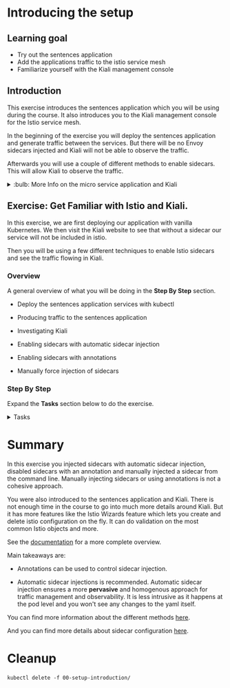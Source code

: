 [//]: # (Copyright, Eficode )
[//]: # (Origin: https://github.com/eficode-academy/istio-katas)
[//]: # (Tags: #sentences #kiali)

# Introducing the setup

## Learning goal

- Try out the sentences application
- Add the applications traffic to the istio service mesh
- Familiarize yourself with the Kiali management console

## Introduction

This exercise introduces the sentences application which you will be using during the course.
It also introduces you to the Kiali management console for the Istio service mesh.

In the beginning of the exercise you will deploy the sentences application 
and generate traffic between the services. But there will be no Envoy sidecars 
injected and Kiali will not be able to observe the traffic.

Afterwards you will use a couple of different methods to enable sidecars. This 
will allow Kiali to observe the traffic.

<details>
    <summary> :bulb: More Info on the micro service application and Kiali </summary>

### Sentences application

This application implements a simple 'sentences' builder, which can build
sentences from the following simple algorithm:

```
age = random(0,100)
name = random(['Peter','Ray','Egon'])
return name + ' is ' + age + ' years'
```
The application is made up of three services, one which can be queried for the
random age, one which can be queried for a random name and a frontend sentence service, which
calls the two other through HTTP requests and formats the final sentences.

The source code for the application can be seen in the  [sentences-app/](sentences-app/) folder.

### Kiali

Kiali provides dashboards and observability by showing you the structure and 
health of your service mesh. It provides detailed metrics, Grafana access and 
integrates with Jaeger for distributed tracing.

One of it's most powerful features are it's graphs. They provide a powerful way 
to visualize the topology of your service mesh. 

It provides four main graph renderings of the mesh telemetry.

* The **workload** graph provides a detailed view of communication between workloads.

* The **app** graph aggregates the workloads with the same `app` labeling, which provides a more logical view.

* The **versioned app** graph aggregates by app, but breaks out the different versions providing traffic breakdowns that are version-specific.

* The **service** graph provides a high-level view, which aggregates all traffic for defined services.

![Kiali overview](images/kiali-overview.png)

We are using Kiali to visualize the work done in this Istio course.

</details>

## Exercise: Get Familiar with Istio and Kiali.

In this exercise, we are first deploying our application with vanilla 
Kubernetes. We then visit the Kiali website to see that without a 
sidecar our service will not be included in istio.

Then you will be using a few different techniques to enable Istio sidecars 
and see the traffic flowing in Kiali.

### Overview

A general overview of what you will be doing in the **Step By Step** section.

- Deploy the sentences application services with kubectl

- Producing traffic to the sentences application

- Investigating Kiali

- Enabling sidecars with automatic sidecar injection

- Enabling sidecars with annotations

- Manually force injection of sidecars

### Step By Step

Expand the **Tasks** section below to do the exercise.

<details>
    <summary> Tasks </summary>

#### Task: Inspect your namespace

___

You will need to know your namespace for later exercises. It is provided for 
you in the environment variable `STUDENT_NS`. Check it with the following 
command.

```console
echo $STUDENT_NS
```

Execute the following command and make sure it matches the value of the 
environment variable `STUDENT_NS`.

```console
kubectl config view --output 'jsonpath={..namespace}'; echo
```

#### Task: Deploy the sentences application

___

Open a terminal in the root of the git repository (istio-katas) and use `kubectl` to deploy `v1` of the application.

```console
kubectl apply -f 00-setup-introduction/
```

#### Task: Observe the number of services and pods running

___

```console
kubectl get pod,svc
```

Once all the pods are running you should see something like. It may take a few seconds.

```
NAME                             READY   STATUS    RESTARTS   AGE
pod/age-7976688957-mbvzz         1/1     Running   0          2s
pod/name-v1-587b56cdf4-rwcwt     1/1     Running   0          2s
pod/sentences-6dffccb8c6-7fd57   1/1     Running   0          2s

NAME                TYPE        CLUSTER-IP       EXTERNAL-IP   PORT(S)          AGE
service/age         ClusterIP   172.20.123.133   <none>        5000/TCP         2s
service/name        ClusterIP   172.20.108.51    <none>        5000/TCP         2s
service/sentences   NodePort    172.20.168.218   <none>        5000:30326/TCP   2s
```

#### Task: Run the `loop-query.sh` script

___

Run the following to continuously query the sentence service and observe the output.

Do this is a **new** terminal.

```console
./scripts/loop-query.sh
```

You should see output from the shell that looks like this.

```
Using 10.0.36.130:30459, header ''
Egon is 40 years.
Ray is 16 years.
Peter is 38 years.
Peter is 19 years.
Ray is 66 years.
```

Traffic is now flowing between the services. But that **doesn't** mean it is part of the service mesh yet...

#### Task: Open Kiali and find the sentences application

___


Browse to **Applications** on the left hand menu. Click **Namespace** drop-down at the top left and 
enter **your** namespace.

Finally, select your `sentences` application from the center-part of the UI.

You will see the application, workloads and services are discovered by Kiali. 
But not much else.

The red icons beside the workloads mean we have no istio sidecars deployed.
Browse the different tabs to see that there is no traffic nor metrics being captured. 
As there are no sidecars the traffic is **not** part of the istio service mesh.

![Sentences with no sidecars](images/kiali-no-sidecars.png)

#### Task: Pull sentences application down

___


```console
kubectl delete -f 00-setup-introduction/
```

#### Task: Enable automatic sidecar injection

___


```console
kubectl label namespace $STUDENT_NS istio-injection=enabled
```

#### Task: Redeploy sentences application

___


```console
kubectl apply -f 00-setup-introduction/
```

Observe the number of services and pods running.

```console
kubectl get pod,svc
```

You should see **two** containers per POD in ready state.

```
NAME                                READY   STATUS    RESTARTS   AGE
pod/age-v1-6fccc84ff-kkdgn          2/2     Running   0          4m4s
pod/name-v1-6644f45d6f-lndkm        2/2     Running   0          4m4s
pod/sentences-v1-5bbf7bcfcb-fphpp   2/2     Running   0          4m4s

NAME                TYPE        CLUSTER-IP       EXTERNAL-IP   PORT(S)          AGE
service/age         ClusterIP   172.20.228.238   <none>        5000/TCP         4m5s
service/name        ClusterIP   172.20.213.23    <none>        5000/TCP         4m4s
service/sentences   NodePort    172.20.106.197   <none>        5000:32092/TCP   4m4s
```

Run the following command to observe that an envoy proxy container has been injected into the application.

```console
kubectl get pods -o=custom-columns=NAME:.metadata.name,CONTAINERS:.spec.containers[*].name
```

This should show an istio proxy sidecar for each service.

```
NAME                            CONTAINERS
age-v1-676bf56bdd-m6bcj         age,istio-proxy
name-v1-587b56cdf4-6tnhs        name,istio-proxy
sentences-v1-6ccc9fdcc5-fzt2g   sentences,istio-proxy
```

#### Task: Run the loop-query.sh script

___


```console
./scripts/loop-query.sh
```

#### Task: Browse kiali and investigate the traffic flow

___


Browse to **Applications** on the left hand menu and select `sentences`.

> Remember to filter by **your** namespace.

Now you can see there are sidecars and the traffic is part of the mesh. 

- Browse the different tabs to see the traffic and metrics being captured.

> :bulb: It may take a minute before Kiali starts showing the traffic and 
> metrics. You can change the refresh rate in the top right hand corner.

![Sentences with sidecars](images/kiali-with-sidecars.png)


#### Task: Disable automatic sidecar injection for the `age` service

___


Edit the file `00-setup-introduction/age.yaml` and add the annotation 
`sidecar.istio.io/inject: 'false'`.

```yaml
apiVersion: apps/v1
kind: Deployment
metadata:
  labels:
    app: sentences
    mode: age
    version: v1
  name: age-v1
spec:
  replicas: 1
  selector:
    matchLabels:
      app: sentences
      mode: age
      version: v1
  template:
    metadata:
      labels:
        app: sentences
        mode: age
        version: v1
      annotations:                          # Annotations block
        sidecar.istio.io/inject: 'false'    # True to enable or false to disable
    spec:
      containers:
      - image: praqma/istio-sentences:v1
        name: age
        ports:
          - containerPort: 5000
        env:
        - name: "SENTENCE_MODE"
          value: "age"
```

Apply the changes to the `age.yaml` file.

```console
kubectl apply -f 00-setup-introduction/age.yaml
```

Use kubectl to see the number of pods running.

```console
kubectl get pods
```

You should, eventually, see that the `age` service has only **one** pod. 
E.g. it no longer has a sidecar and is **not** part of the service mesh.

```
NAME                            READY   STATUS    RESTARTS   AGE
age-v1-574bfbb6b4-qb6rv         1/1     Running   0          3m50s
name-v1-795cf79f69-clrw4        2/2     Running   0          8m41s
sentences-v1-7cfbb658b6-rthxn   2/2     Running   0          8m41s
```

If you re-inspect the application graph in Kiali, you will also
notice, that the `age` service is no longer being shown.

> Automatic sidecar injection provides a **pervasive** and homogenous approach 
> to ensuring the features istio provides. For example telemetry like metrics 
> and traces for observability. If you do not want a sidecar for a service, use 
> an **opt out** approach.

#### Task: Inject sidecar for the `age` service

___


To update the `age` deployment to again include a sidecar, w can use
the following command:

```console
cat 00-setup-introduction/age.yaml |grep -v inject | kubectl apply -f -
```

Use kubectl to see the number of pods running.

```console
kubectl get pods
```

You should now see that the `age` service again has **two** pods. E.g. it has 
a sidecar and is **again** part of the service mesh.

```
NAME                            READY   STATUS    RESTARTS   AGE
age-v1-7b9f67b7dc-qxlxx         2/2     Running   0          76s
name-v1-795cf79f69-clrw4        2/2     Running   0          16m
sentences-v1-7cfbb658b6-rthxn   2/2     Running   0          16m
```

If you inspect the application graph in Kiali, you will see that the
`age` service again is being shown.

You didn't modify the static yaml with the above command. You simply took the 
output of the cat command, piped it into grep which stripped out the annotation 
and applied the **output** with kubectl.

#### Task: Investigate the different graphs

___


Browse to the **graphs** and investigate the service, workload, app 
and versioned app graphs from the drop down at the top.

> :bulb: Use the display options to modify what is shown in the 
> different graphs. Showing request distribution is something
> we will be using often. Also ensure you are running the 
> `loop-query.sh` script to generate traffic.

> :bulb: Use the `Legend` button to explain the different objects being shown.

![Graph Details](images/kiali-details.png)

</details>

# Summary

In this exercise you injected sidecars with automatic sidecar injection, 
disabled sidecars with an annotation and manually injected a sidecar from 
the command line.  Manually injecting sidecars or using annotations is not 
a cohesive approach.

You were also introduced to the sentences application and Kiali. There is not 
enough time in the course to go into much more details around Kiali. But it 
has more features like the Istio Wizards feature which lets you create and 
delete istio configuration on the fly. It can do validation on the most common 
Istio objects and more. 

See the [documentation](https://kiali.io/documentation/latest/features/) 
for a more complete overview.

Main takeaways are:

* Annotations can be used to control sidecar injection.

* Automatic sidecar injections is recommended. Automatic sidecar injection 
ensures a more **pervasive** and homogenous approach for traffic management 
and observability. It is less intrusive as it happens at the pod level and 
you won't see any changes to the yaml itself.

You can find more information about the different methods 
[here](https://istio.io/latest/docs/setup/additional-setup/sidecar-injection/).

And you can find more details about sidecar configuration 
[here](https://istio.io/latest/docs/concepts/traffic-management/#sidecars).

# Cleanup

```console
kubectl delete -f 00-setup-introduction/
```
